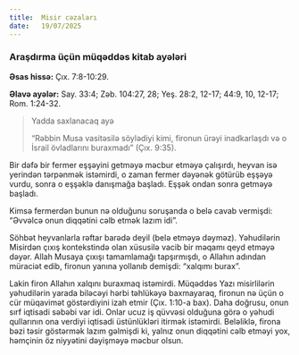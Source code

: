 ```yaml
---
title:  Misir cəzaları
date:   19/07/2025
---
```


### Araşdırma üçün müqəddəs kitab ayələri

**Əsas hissə:** Çıx. 7:8-10:29.

**Əlavə ayələr:** Say. 33:4; Zəb. 104:27, 28; Yeş. 28:2, 12-17; 44:9, 10, 12-17; Rom. 1:24-32.

> <p>Yadda saxlanacaq ayə</p>
> “Rəbbin Musa vasitəsilə söylədiyi kimi, fironun ürəyi inadkarlaşdı və o İsrail övladlarını buraxmadı” (Çıx. 9:35).

Bir dəfə bir fermer eşşəyini getməyə məcbur etməyə çalışırdı, heyvan isə yerindən tərpənmək istəmirdi, o zaman fermer dəyənək götürüb eşşəyə vurdu, sonra o eşşəklə danışmağa başladı. Eşşək ondan sonra getməyə başladı.

Kimsə fermerdən bunun nə olduğunu soruşanda o belə cavab vermişdi: “Əvvəlcə onun diqqətini cəlb etmək lazım idi”.

Söhbət heyvanlarla rəftar barədə deyil (belə etməyə dəyməz). Yəhudilərin Misirdən çıxış kontekstində olan xüsusilə vacib bir məqamı qeyd etməyə dəyər. Allah Musaya çıxışı tamamlamağı tapşırmışdı, o Allahın adından müraciət edib, fironun yanına yollanıb demişdi: “xalqımı burax”.

Lakin firon Allahın xalqını buraxmaq istəmirdi. Müqəddəs Yazı misirlilərin yəhudilərin yarada biləcəyi hərbi təhlükəyə baxmayaraq, fironun nə üçün o cür müqavimət göstərdiyini izah etmir (Çıx. 1:10-a bax). Daha doğrusu, onun sırf iqtisadi səbəbi var idi. Onlar ucuz iş qüvvəsi olduğuna görə o yəhudi qullarının ona verdiyi iqtisadi üstünlükləri itirmək istəmirdi. Beləliklə, firona bəzi təsir göstərmək lazım gəlmişdi ki, yalnız onun diqqətini cəlb etməyi yox, həmçinin öz niyyətini dəyişməyə məcbur olsun.